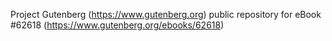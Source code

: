 Project Gutenberg (https://www.gutenberg.org) public repository for eBook #62618 (https://www.gutenberg.org/ebooks/62618)
